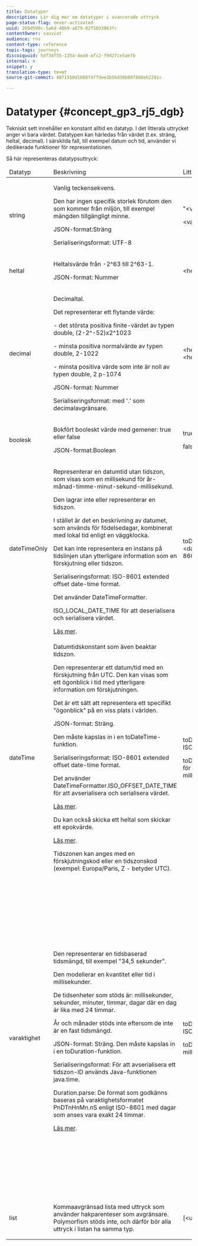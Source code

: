 ```yaml
---
title: Datatyper
description: Lär dig mer om datatyper i avancerade uttryck
page-status-flag: never-activated
uuid: 269d590c-5a6d-40b9-a879-02f5033863fc
contentOwner: sauviat
audience: rns
content-type: reference
topic-tags: journeys
discoiquuid: 5df34f55-135a-4ea8-afc2-f9427ce5ae7b
internal: n
snippet: y
translation-type: tm+mt
source-git-commit: 4871550d1608f4ffdee3b56d38b08f808eb2281c

---
```



# Datatyper {#concept_gp3_rj5_dgb}

Tekniskt sett innehåller en konstant alltid en datatyp. I det litterala uttrycket anger vi bara värdet. Datatypen kan härledas från värdet (t.ex. sträng, heltal, decimal). I särskilda fall, till exempel datum och tid, använder vi dedikerade funktioner för representationen.

Så här representeras datatypsuttryck:

<table>
    <thead>
        <tr>
        <td>Datatyp</td>
        <td>Beskrivning</td>
        <td>Litteral representation</td>
        <td>Exempel</td>
        </tr>
    </thead>
    <tbody>
    <tr>
        <td>string</td>
        <td><p>Vanlig teckensekvens.</p><p>Den har ingen specifik storlek förutom den som kommer från miljön, till exempel mängden tillgängligt minne.</p><p>JSON-format:Sträng</p><p>Serialiseringsformat: UTF-8</p></td>
        <td><p>"&lt;värde&gt;"</p><p>&lt;value&gt;</p></td>
        <td><p><pre>"hello world"</pre></p><p><pre>"hello world"</pre></p></td>
    </tr>
    <tr>
        <td>heltal</td>
        <td><p>Heltalsvärde från -2^63 till 2^63-1.</p><p>JSON-format: Nummer</p></td>
        <td>&lt;heltalsvärde&gt;</td>
        <td><p><pre>42</pre></p></td>
    </tr>
    <tr>
        <td>decimal</td>
        <td><p>Decimaltal.</p><p>Det representerar ett flytande värde:</p>
        <p>- det största positiva finite-värdet av typen double, (2-2^-52)x2^1023</p>
        <p> - minsta positiva normalvärde av typen double, 2-1022</p>
        <p> - minsta positiva värde som inte är noll av typen double, 2 p-1074</p><p>JSON-format: Nummer</p><p>Serialiseringsformat: med '.' som decimalavgränsare.</p></td>
        <td>&lt;heltalsvärde&gt;.&lt;heltalsvärde&gt;</td>
        <td><p><pre>3.14</pre></p></td>
    </tr>
    <tr>
        <td>boolesk</td>
        <td><p>Bokfört booleskt värde med gemener: true eller false</p><p>JSON-format:Boolean</p></td>
        <td><p>true</p><p>false</p></td>
        <td><p><pre>true</pre></p></td>
    </tr>
    <tr>
        <td>dateTimeOnly</td>
        <td><p>Representerar en datumtid utan tidszon, som visas som en millisekund för år-månad-timme-minut-sekund-millisekund.</p><p>Den lagrar inte eller representerar en tidszon.</p><p>I stället är det en beskrivning av datumet, som används för födelsedagar, kombinerat med lokal tid enligt en väggklocka.</p><p>Det kan inte representera en instans på tidslinjen utan ytterligare information som en förskjutning eller tidszon.</p><p>Serialiseringsformat: ISO-8601 extended offset date-time format.</p><p>Det använder DateTimeFormatter.</p><p>ISO_LOCAL_DATE_TIME för att deserialisera och serialisera värdet.</p> <a href="https://docs.oracle.com/javase/8/docs/api/java/time/format/DateTimeFormatter.html#ISO_LOCAL_DATE_TIME">Läs mer</a>.</td>
        <td><p>toDateTimeOnly("&lt;dateTimeOnly i ISO-8601-format&gt;")</p></td>
        <td></td>
    </tr>
    <tr>
        <td>dateTime</td>
        <td><p>Datumtidskonstant som även beaktar tidszon.</p><p>Den representerar ett datum/tid med en förskjutning från UTC. Den kan visas som ett ögonblick i tid med ytterligare information om förskjutningen. </p><p>Det är ett sätt att representera ett specifikt "ögonblick" på en viss plats i världen.</p><p>JSON-format: Sträng.</p><p> Den måste kapslas in i en toDateTime-funktion.</p><p>
        Serialiseringsformat: ISO-8601 extended offset date-time format.</p><p> Det använder DateTimeFormatter.ISO_OFFSET_DATE_TIME för att avserialisera och serialisera värdet.</p> <a href="https://docs.oracle.com/javase/8/docs/api/java/time/format/DateTimeFormatter.html#ISO_OFFSET_DATE_TIME">Läs mer</a>. 
        <p>Du kan också skicka ett heltal som skickar ett epokvärde.</p> <a href="https://www.epochconverter.com/">Läs mer</a>.</p>
        <p>Tidszonen kan anges med en förskjutningskod eller en tidszonskod (exempel: Europa/Paris, Z - betyder UTC).</p></td>
        <td><p>toDateTime("&lt;datumTid i ISO-8601-format&gt;")</p>
        <p>toDateTime(&lt;heltalsvärde för en epok i millisekunder&gt;)</p></td>
        <td><p><pre>toDateTime("1977-04-22T06:00:00Z")</pre></p><p><pre>toDateTime</pre></p><p><pre>("2011-12-03T15:15:30Z")</pre></p><p><pre>toDateTime</pre></p><p><pre>("2011-12-03T15:15:30.123Z")</pre></p><p><pre>toDateTime</pre></p><p><pre>("2011-12-03T15:15:30.123+02:00")</pre></p>
        <p><pre>toDateTime</pre></p><p><pre>("2011-12-03T15:15:30.123-00:20")</pre></p><p><pre>toDateTime(1560762190189)</pre></p></td>
    </tr>
    <tr>
        <td>varaktighet</td>
        <td><p>Den representerar en tidsbaserad tidsmängd, till exempel "34,5 sekunder".</p><p> Den modellerar en kvantitet eller tid i millisekunder.</p><p>De tidsenheter som stöds är: millisekunder, sekunder, minuter, timmar, dagar där en dag är lika med 24 timmar.</p><p> År och månader stöds inte eftersom de inte är en fast tidsmängd.</p><p>JSON-format: Sträng. Den måste kapslas in i en toDuration-funktion.</p><p>Serialiseringsformat: För att avserialisera ett tidszon-ID används Java-funktionen java.time.</p><p>Duration.parse: De format som godkänns baseras på varaktighetsformatet PnDTnHnMn.nS enligt ISO-8601 med dagar som anses vara exakt 24 timmar.</p><a href="https://docs.oracle.com/javase/8/docs/api/java/time/Duration.html#parse-java.lang.CharSequence-">Läs mer</a>.</td>
        <td><p>toDuration("&lt;duration in ISO-8601 format&gt;")</p><p>toDuration(&lt;varaktighet i millisekunder&gt;)</p></td>
        <td><p><pre>toDuration("PT5S") // 5 sekunder</pre></p>
        <p><pre>toDuration(500) // </pre></p>
        <p><pre>500ms</pre></p>
        <p><pre>toDuration("PT20.345S") </pre></p>
        <p><pre>— parses as "20,345 seconds"</pre></p>
        <p><pre>toDuration("PT15M") </pre></p>
        <p><pre> — parses as "15 minutes"</pre></p>
        <p><pre>(där en minut är 60 sekunder)</pre></p>
        <p><pre>toDuration("PT10H") </pre></p>
        <p><pre>— parses as "10 timmar"</pre></p>
        <p><pre>(där en timme är 3 600 sekunder)</pre></p>
        <p><pre>toDuration("P2D") </pre></p>
        <p><pre>— parses as "2 days"</pre></p>
        <p><pre>(där en dag är </pre></p>
        <p><pre>24 timmar eller 86 400 sekunder)</pre></p>
        <p><pre>toDuration("P2DT3H4M") </pre></p>
        <p><pre>- parser som</pre></p>
        <p><pre>"2 dagar, 3 timmar och 4 minuter"</pre></p>
        <p><pre>toDuration("P-6H3M") </pre></p>
        <p><pre>- parser som</pre></p>
        <p><pre>"-6 timmar och +3 minuter"</pre></p>
        <p><pre>toDuration("-P6H3M") </pre></p>
        <p><pre>- parser som</pre></p>
        <p><pre>"-6 timmar och -3 minuter"</pre></p>
        <p><pre>toDuration("-P-6H+3M") </pre></p>
        <p><pre>- parser som</pre></p>
        <p><pre>"+6 timmar och -3 minuter"</pre></p></td>
    </tr>
    <tr>
        <td>list</td>
        <td>Kommaavgränsad lista med uttryck som använder hakparenteser som avgränsare. Polymorfism stöds inte, och därför bör alla uttryck i listan ha samma typ.</td>
        <td>[&lt;uttryck&gt;, &lt;uttryck&gt;, ... ]</td>
        <td><p><pre>["value1","value2"]</pre></p><p><pre>[3,5]</pre></p><p><pre>[toDuration(500),toDuration(800)]</pre></p></td>
    </tr>
    </tbody>
</table>
